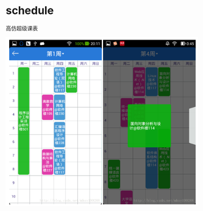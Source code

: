 # schedule
高仿超级课表


![image](https://github.com/melodyne/schedule/blob/master/20200602224546.png?raw=true)
